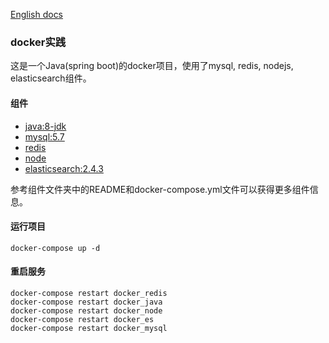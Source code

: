 [English docs](./README.md)

### docker实践
这是一个Java(spring boot)的docker项目，使用了mysql, redis, nodejs, elasticsearch组件。
#### 组件
- [java:8-jdk](https://hub.docker.com/_/java/)
- [mysql:5.7](https://hub.docker.com/_/mysql/)
- [redis](./redis/Dockerfile)
- [node](./node/Dockerfile)
- [elasticsearch:2.4.3](https://hub.docker.com/_/elasticsearch/)

参考组件文件夹中的README和docker-compose.yml文件可以获得更多组件信息。

#### 运行项目
```
docker-compose up -d
```
#### 重启服务
```
docker-compose restart docker_redis
docker-compose restart docker_java
docker-compose restart docker_node
docker-compose restart docker_es
docker-compose restart docker_mysql
```
